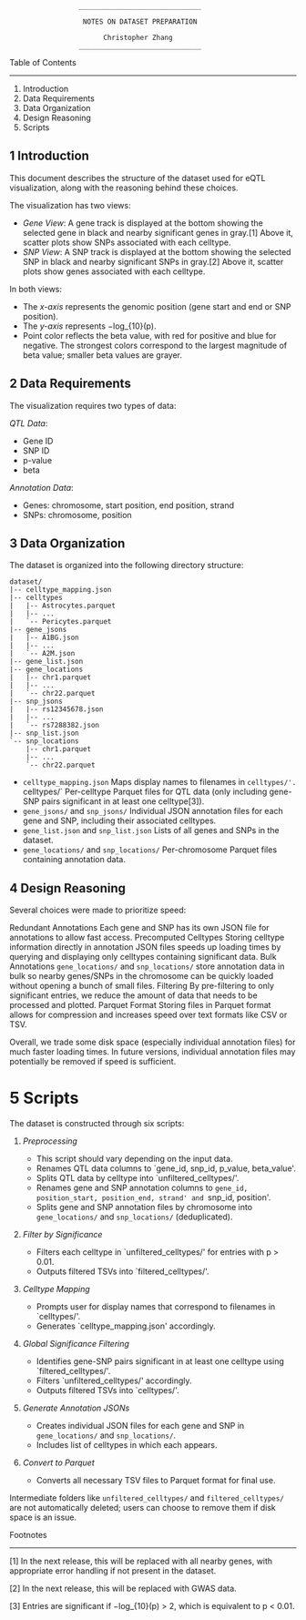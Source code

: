                      ______________________________

                      NOTES ON DATASET PREPARATION

                           Christopher Zhang
                     ______________________________


Table of Contents
_________________

1. Introduction
2. Data Requirements
3. Data Organization
4. Design Reasoning
5. Scripts


## 1 Introduction

  This document describes the structure of the dataset used for eQTL
  visualization, along with the reasoning behind these choices.

  The visualization has two views:
  - *Gene View*: A gene track is displayed at the bottom showing the
     selected gene in black and nearby significant genes in gray.[1]
     Above it, scatter plots show SNPs associated with each celltype.
  - *SNP View*: A SNP track is displayed at the bottom showing the
     selected SNP in black and nearby significant SNPs in gray.[2] Above
     it, scatter plots show genes associated with each celltype.

  In both views:
  - The *x-axis* represents the genomic position (gene start and end or
    SNP position).
  - The *y-axis* represents −log_{10}(p).
  - Point color reflects the beta value, with red for positive and blue
    for negative. The strongest colors correspond to the largest
    magnitude of beta value; smaller beta values are grayer.


## 2 Data Requirements
  The visualization requires two types of data:

  *QTL Data*:
  - Gene ID
  - SNP ID
  - p-value
  - beta

  *Annotation Data*:
  - Genes: chromosome, start position, end position, strand
  - SNPs: chromosome, position


## 3 Data Organization
  The dataset is organized into the following directory structure:

    dataset/
    |-- celltype_mapping.json
    |-- celltypes
    |   |-- Astrocytes.parquet
    |   |-- ...
    |   `-- Pericytes.parquet
    |-- gene_jsons
    |   |-- A1BG.json
    |   |-- ...
    |   `-- A2M.json
    |-- gene_list.json
    |-- gene_locations
    |   |-- chr1.parquet
    |   |-- ...
    |   `-- chr22.parquet
    |-- snp_jsons
    |   |-- rs12345678.json
    |   |-- ...
    |   `-- rs7288382.json
    |-- snp_list.json
    `-- snp_locations
        |-- chr1.parquet
        |-- ...
        `-- chr22.parquet

  - `celltype_mapping.json`
        Maps display names to filenames in `celltypes/'.
  `celltypes/`
        Per-celltype Parquet files for QTL data (only including gene-SNP
        pairs significant in at least one celltype[3]).
  - `gene_jsons/` and `snp_jsons/`
        Individual JSON annotation files for each gene and SNP,
        including their associated celltypes.
  - `gene_list.json` and `snp_list.json`
        Lists of all genes and SNPs in the dataset.
  - `gene_locations/` and `snp_locations/`
        Per-chromosome Parquet files containing annotation data.


## 4 Design Reasoning
  Several choices were made to prioritize speed:

  Redundant Annotations
        Each gene and SNP has its own JSON file for annotations to allow
        fast access.
  Precomputed Celltypes
        Storing celltype information directly in annotation JSON files
        speeds up loading times by querying and displaying only
        celltypes containing significant data.
  Bulk Annotations
        `gene_locations/` and `snp_locations/` store annotation data in
        bulk so nearby genes/SNPs in the chromosome can be quickly
        loaded without opening a bunch of small files.
  Filtering
        By pre-filtering to only significant entries, we reduce the
        amount of data that needs to be processed and plotted.
  Parquet Format
        Storing files in Parquet format allows for compression and
        increases speed over text formats like CSV or TSV.

  Overall, we trade some disk space (especially individual annotation
  files) for much faster loading times. In future versions, individual
  annotation files may potentially be removed if speed is sufficient.


5 Scripts
=========

  The dataset is constructed through six scripts:

  1. *Preprocessing*
     - This script should vary depending on the input data.
     - Renames QTL data columns to `gene_id, snp_id, p_value,
       beta_value'.
     - Splits QTL data by celltype into `unfiltered_celltypes/'.
     - Renames gene and SNP annotation columns to `gene_id,
       position_start, position_end, strand' and `snp_id, position'.
     - Splits gene and SNP annotation files by chromosome into
       `gene_locations/` and `snp_locations/` (deduplicated).

  2. *Filter by Significance*
     - Filters each celltype in `unfiltered_celltypes/' for entries with
       p > 0.01.
     - Outputs filtered TSVs into `filtered_celltypes/'.

  3. *Celltype Mapping*
     - Prompts user for display names that correspond to filenames in
       `celltypes/'.
     - Generates `celltype_mapping.json' accordingly.

  4. *Global Significance Filtering*
     - Identifies gene-SNP pairs significant in at least one celltype
       using `filtered_celltypes/'.
     - Filters `unfiltered_celltypes/' accordingly.
     - Outputs filtered TSVs into `celltypes/'.

  5. *Generate Annotation JSONs*
     - Creates individual JSON files for each gene and SNP in
       `gene_locations/` and `snp_locations/`.
     - Includes list of celltypes in which each appears.

  6. *Convert to Parquet*
     - Converts all necessary TSV files to Parquet format for final use.

  Intermediate folders like `unfiltered_celltypes/` and
  `filtered_celltypes/` are not automatically deleted; users can choose
  to remove them if disk space is an issue.



Footnotes
_________

[1] In the next release, this will be replaced with all nearby genes,
with appropriate error handling if not present in the dataset.

[2] In the next release, this will be replaced with GWAS data.

[3] Entries are significant if −log_{10}(p) > 2, which is equivalent
to p < 0.01.
